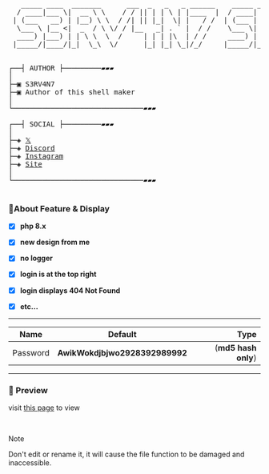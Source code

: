 <pre>

   _____ ____  _______      ___  _   _   _ ______    _____ _    _ ______ _      _      
  / ____|___ \|  __ \ \    / / || | | \ | |____  |  / ____| |  | |  ____| |    | |     
 | (___   __) | |__) \ \  / /| || |_|  \| |   / /  | (___ | |__| | |__  | |    | |     
  \___ \ |__ <|  _  / \ \/ / |__   _| . ` |  / /    \___ \|  __  |  __| | |    | |     
  ____) |___) | | \ \  \  /     | | | |\  | / /     ____) | |  | | |____| |____| |____ 
 |_____/|____/|_|  \_\  \/      |_| |_| \_|/_/     |_____/|_|  |_|______|______|______|


┌──┤ AUTHOR ├─────────▰▰▰
│
├─▣ S3RV4N7
├─▣ Author of this shell maker
│
└───────────────────────────────▰▰▰

┌──┤ SOCIAL ├─────────▰▰▰
│
├─◈ <a href="https://x.com">𝕏</a>
├─◈ <a href="dsc.gg/404">Discord</a>
├─◈ <a href="instagram.com">Instagram</a>
├─◈ <a href="chloethesis.github.io">Site</a>
│
└───────────────────────────────▰▰▰

</pre>


### 🚀About Feature & Display

- [x] **php 8.x**
- [x] **new design from me**
- [x] **no logger**
- [x] **login is at the top right**
- [x] **login displays 404 Not Found**
- [x] **etc...**



______________

| Name              | Default                | Type                       |
| ------------- |:----------------------:| -------------------------------:|
| Password      | __AwikWokdjbjwo2928392989992__           | (__md5 hash only__)  |
 ______________



### 🛅 Preview

visit <a href="https://chloethesis.github.io/preview">this page</a> to view

<br>




> [!NOTE]  
> Don't edit or rename it, it will cause the file function to be damaged and inaccessible.


 
